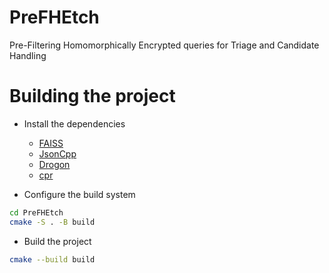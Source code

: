 # PreFHEtch

Pre-Filtering Homomorphically Encrypted queries for Triage and Candidate Handling

# Building the project

- Install the dependencies

    - [FAISS](https://github.com/facebookresearch/faiss/blob/main/INSTALL.md)
    - [JsonCpp](https://github.com/open-source-parsers/jsoncpp)
    - [Drogon](https://github.com/drogonframework/drogon)
    - [cpr](https://github.com/libcpr/cpr)

- Configure the build system

```bash
cd PreFHEtch
cmake -S . -B build
```

- Build the project

```bash
cmake --build build
```

